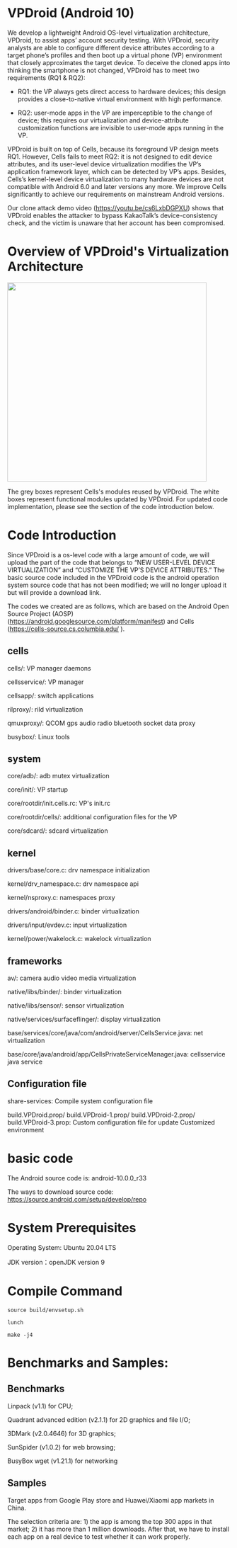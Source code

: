 # VPDroid (Android 10)

We develop a lightweight Android OS-level virtualization architecture, VPDroid, to assist apps’ account security testing. With VPDroid, security analysts are able to configure different device attributes according to a target phone’s profiles and then boot up a virtual phone (VP) environment that closely approximates the target device. To deceive the cloned apps into thinking the smartphone is not changed, VPDroid has to meet two requirements (RQ1 & RQ2):

- RQ1: the VP always gets direct access to hardware devices; this design provides a close-to-native virtual
environment with high performance.

- RQ2: user-mode apps in the VP are imperceptible to the change of device; this requires our virtualization and
device-attribute customization functions are invisible to user-mode apps running in the VP.

VPDroid is built on top of Cells, because its foreground VP design meets RQ1. However, Cells fails to meet RQ2: it is not designed to edit device attributes, and its user-level device virtualization modifies the VP’s application framework layer, which can be detected by VP’s apps. Besides, Cells’s kernel-level device virtualization to many hardware devices are not compatible with Android 6.0 and later versions any more. We improve Cells significantly to achieve our requirements on mainstream Android versions.

Our clone attack demo video (https://youtu.be/cs6LxbDGPXU) shows that VPDroid enables the attacker to bypass KakaoTalk’s device-consistency check, and the victim is unaware that her account has been compromised. 

# Overview of VPDroid's Virtualization Architecture

<img src="https://github.com/VPDroid/Dev/blob/main/VPDroid-Architecture-new.png" width="450" />

 
The grey boxes represent Cells's modules reused by VPDroid. The white boxes represent functional modules updated by VPDroid. For updated code implementation, please see the section of the code introduction below. 

# Code Introduction

Since VPDroid is a os-level code with a large amount of code, we will upload the part of the code that belongs to “NEW USER-LEVEL DEVICE VIRTUALIZATION” and “CUSTOMIZE THE VP’S DEVICE ATTRIBUTES.”  The basic source code included in the VPDroid code is the android operation system source code that has not been modified; we will no longer upload it but will provide a download link.

The codes we created are as follows, which are based on the Android Open Source Project (AOSP) (https://android.googlesource.com/platform/manifest) and Cells (https://cells-source.cs.columbia.edu/ ).

## cells
  cells/: VP manager daemons
    
  cellsservice/: VP manager

  cellsapp/: switch applications

  rilproxy/: rild virtualization

  qmuxproxy/: QCOM gps audio radio bluetooth socket data proxy

  busybox/: Linux tools

## system
  core/adb/: adb mutex virtualization

  core/init/: VP startup

  core/rootdir/init.cells.rc: VP's init.rc

  core/rootdir/cells/: additional configuration files for the VP

  core/sdcard/: sdcard virtualization

## kernel
  drivers/base/core.c: drv namespace initialization

  kernel/drv_namespace.c: drv namespace api

  kernel/nsproxy.c: namespaces proxy

  drivers/android/binder.c: binder virtualization

  drivers/input/evdev.c: input virtualization

  kernel/power/wakelock.c: wakelock virtualization

## frameworks
  av/: camera audio video media virtualization

  native/libs/binder/: binder virtualization

  native/libs/sensor/: sensor virtualization

  native/services/surfaceflinger/: display virtualization

  base/services/core/java/com/android/server/CellsService.java: net virtualization

  base/core/java/android/app/CellsPrivateServiceManager.java: cellsservice java service
## Configuration file

  share-services: Compile system configuration file

  build.VPDroid.prop/ build.VPDroid-1.prop/ build.VPDroid-2.prop/ build.VPDroid-3.prop:  Custom configuration file for update Customized
 environment

# basic code 

The Android source code is:  android-10.0.0_r33

The ways to download source code:  https://source.android.com/setup/develop/repo

# System Prerequisites

Operating System: Ubuntu 20.04 LTS

JDK version：openJDK version 9

# Compile Command

`source build/envsetup.sh`

`lunch`

`make -j4`


# Benchmarks and Samples:

## Benchmarks 

Linpack (v1.1) for CPU; 

Quadrant advanced edition (v2.1.1) for 2D graphics and file I/O; 

3DMark (v2.0.4646) for 3D graphics;

SunSpider (v1.0.2) for web browsing;

BusyBox wget (v1.21.1) for networking

## Samples

Target apps from Google Play store and Huawei/Xiaomi app markets in China. 

The selection criteria are: 1) the app is among the top 300 apps in that market; 2) it has more than 1 million downloads. After that, we have to install each app on a real device to test whether it can work properly. 
